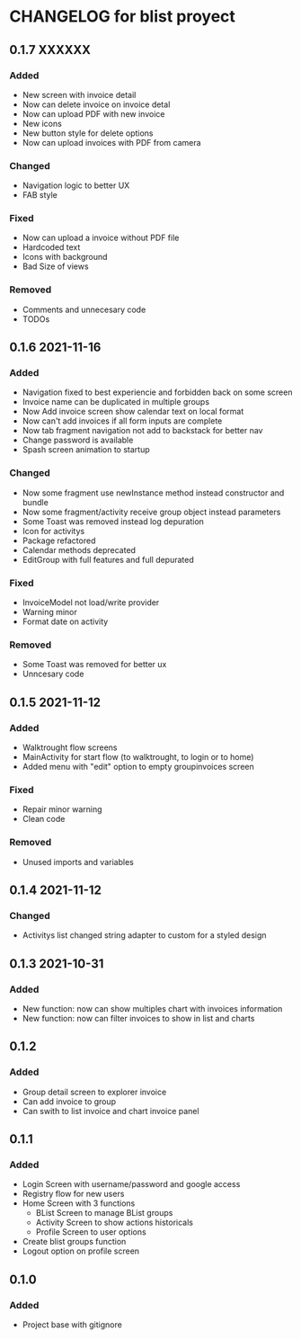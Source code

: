 # CHANGELOG for blist proyect


## 0.1.7 XXXXXX
### Added
- New screen with invoice detail
- Now can delete invoice on invoice detal
- Now can upload PDF with new invoice
- New icons
- New button style for delete options
- Now can upload invoices with PDF from camera

### Changed
- Navigation logic to better UX
- FAB style

### Fixed
- Now can upload a invoice without PDF file
- Hardcoded text
- Icons with background
- Bad Size of views

### Removed
- Comments and unnecesary code 
- TODOs





## 0.1.6 2021-11-16  
### Added
- Navigation fixed to best experiencie and forbidden back on some screen
- Invoice name can be duplicated in multiple groups
- Now Add invoice screen show calendar text on local format 
- Now can't add invoices if all form inputs are complete
- Now tab fragment navigation not add to backstack for better nav
- Change password is available
- Spash screen animation to startup

### Changed
- Now some fragment use newInstance method instead constructor and bundle
- Now some fragment/activity receive group object instead parameters
- Some Toast was removed instead log depuration
- Icon for activitys
- Package refactored
- Calendar methods deprecated
- EditGroup with full features and full depurated

### Fixed
- InvoiceModel not load/write provider
- Warning minor
- Format date on activity


### Removed
- Some Toast was removed for better ux
- Unncesary code




## 0.1.5 2021-11-12
### Added
- Walktrought flow screens
- MainActivity for start flow (to walktrought, to login or to home)
- Added menu with "edit" option to empty groupinvoices screen

### Fixed
- Repair minor warning
- Clean code

### Removed
- Unused imports and variables




## 0.1.4 2021-11-12
### Changed
- Activitys list changed string adapter to custom for a styled design




## 0.1.3 2021-10-31
### Added
- New function: now can show multiples chart with invoices information
- New function: now can filter invoices to show in list and charts




## 0.1.2
### Added
- Group detail screen to explorer invoice
- Can add invoice to group
- Can swith to list invoice and chart invoice panel




## 0.1.1
### Added
- Login Screen with username/password and google access
- Registry flow for new users
- Home Screen with 3 functions
  - BList Screen to manage BList groups
  - Activity Screen to show actions historicals
  - Profile Screen to user options
- Create blist groups function
- Logout option on profile screen




## 0.1.0
### Added
- Project base with gitignore
